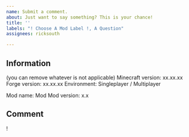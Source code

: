 ```yaml
---
name: Submit a comment.
about: Just want to say something? This is your chance!
title: ''
labels: "! Choose A Mod Label !, A Question"
assignees: ricksouth

---
```


## **Information**
(you can remove whatever is not applicable)
Minecraft version: xx.xx.xx
Forge version: xx.xx.xx
Environment: Singleplayer / Multiplayer

Mod name: Mod
Mod version: x.x


## **Comment**
!
